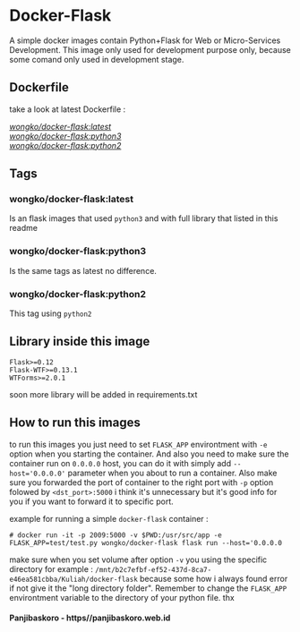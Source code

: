 # Docker-Flask 
  
A simple docker images contain Python+Flask for Web or Micro-Services Development. This image only used for development purpose only, because some comand only used in development stage. 

## Dockerfile

take a look at latest Dockerfile :

_[wongko/docker-flask:latest](master/Dockerfile)_<br/>
_[wongko/docker-flask:python3](master/Dockerfile)_ <br/>
_[wongko/docker-flask:python2](master/python2/Dockerfile)_

## Tags 

### wongko/docker-flask:latest
Is an flask images that used ```python3``` and with full library that listed in this readme

### wongko/docker-flask:python3
Is the same tags as latest no difference.

### wongko/docker-flask:python2
This tag using ```python2```

## Library inside this image

```
Flask>=0.12
Flask-WTF>=0.13.1
WTForms>=2.0.1
```

soon more library will be added in requirements.txt 

## How to run this images 

to run this images you just need to set ```FLASK_APP``` environtment with ```-e``` option when you starting the container. And also you need to make sure the container run on ```0.0.0.0``` host, you can do it with simply add ```--host='0.0.0.0'``` parameter when you about to run a container. Also make sure you forwarded the port of container to the right port with ```-p``` option folowed by ```<dst_port>:5000``` i think it's unnecessary but it's good info for you if you want to forward it to specific port.

example for running a simple ```docker-flask``` container :

```
# docker run -it -p 2009:5000 -v $PWD:/usr/src/app -e FLASK_APP=test/test.py wongko/docker-flask flask run --host='0.0.0.0
```

make sure when you set volume after option ```-v``` you using the specific directory for example : ```/mnt/b2c7efbf-ef52-437d-8ca7-e46ea581cbba/Kuliah/docker-flask``` because some how i always found error if not give it the "long directory folder". Remember to change the ```FLASK_APP``` environtment variable to the directory of your python file. thx 

#### Panjibaskoro - https//panjibaskoro.web.id

